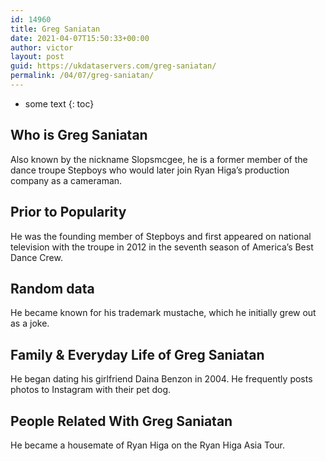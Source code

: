 ```yaml
---
id: 14960
title: Greg Saniatan
date: 2021-04-07T15:50:33+00:00
author: victor
layout: post
guid: https://ukdataservers.com/greg-saniatan/
permalink: /04/07/greg-saniatan/
---
```


* some text
{: toc}


## Who is Greg Saniatan



Also known by the nickname Slopsmcgee, he is a former member of the dance troupe Stepboys who would later join Ryan Higa&#8217;s production company as a cameraman.

                
                
                
## Prior to Popularity



He was the founding member of Stepboys and first appeared on national television with the troupe in 2012 in the seventh season of America&#8217;s Best Dance Crew.

                
                
                
## Random data



He became known for his trademark mustache, which he initially grew out as a joke.

                
                
                
## Family & Everyday Life of Greg Saniatan



He began dating his girlfriend Daina Benzon in 2004. He frequently posts photos to Instagram with their pet dog.

                
                
                
## People Related With Greg Saniatan



He became a housemate of Ryan Higa on the Ryan Higa Asia Tour.

                
              
            
          
          
          